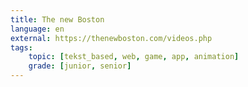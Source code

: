 ```yaml
---
title: The new Boston
language: en
external: https://thenewboston.com/videos.php
tags:
    topic: [tekst_based, web, game, app, animation]
    grade: [junior, senior]
---
```


